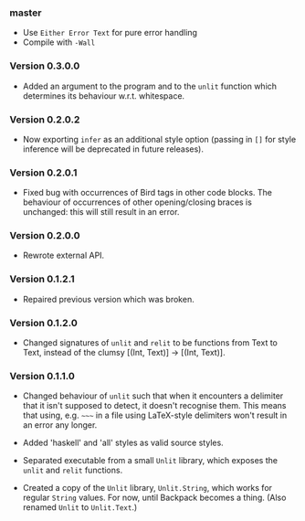 ### master

- Use `Either Error Text` for pure error handling
- Compile with `-Wall`

### Version 0.3.0.0

- Added an argument to the program and to the `unlit` function which
  determines its behaviour w.r.t. whitespace.

### Version 0.2.0.2

- Now exporting `infer` as an additional style option (passing in `[]`
  for style inference will be deprecated in future releases).

### Version 0.2.0.1

- Fixed bug with occurrences of Bird tags in other code blocks. The
  behaviour of occurrences of other opening/closing braces is
  unchanged: this will still result in an error.

### Version 0.2.0.0

- Rewrote external API.

### Version 0.1.2.1

- Repaired previous version which was broken.

### Version 0.1.2.0

- Changed signatures of `unlit` and `relit` to be functions from Text
  to Text, instead of the clumsy [(Int, Text)] -> [(Int, Text)].


### Version 0.1.1.0

- Changed behaviour of `unlit` such that when it encounters a
  delimiter that it isn't supposed to detect, it doesn't recognise
  them.
  This means that using, e.g. `~~~` in a file using LaTeX-style
  delimiters won't result in an error any longer.

- Added 'haskell' and 'all' styles as valid source styles.

- Separated executable from a small `Unlit` library, which exposes
  the `unlit` and `relit` functions.

- Created a copy of the `Unlit` library, `Unlit.String`, which works
  for regular `String` values. For now, until Backpack becomes a
  thing. (Also renamed `Unlit` to `Unlit.Text`.)
